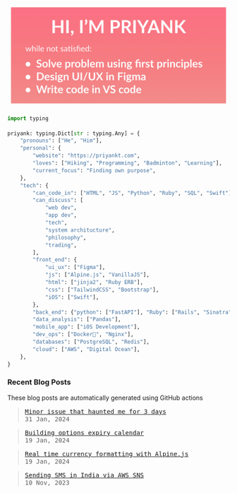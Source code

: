 <img src="https://github.com/priyankt/priyankt/blob/main/profile-header.jpg" alt="Priyank GitHub profile README header image">

```python
import typing

priyank: typing.Dict[str : typing.Any] = {
    "pronouns": ["He", "Him"],
    "personal": {
        "website": "https://priyankt.com",
        "loves": ["Hiking", "Programming", "Badminton", "Learning"],
        "current_focus": "Finding own purpose",
    },
    "tech": {
        "can_code_in": ["HTML", "JS", "Python", "Ruby", "SQL", "Swift"],
        "can_discuss": [
            "web dev",
            "app dev",
            "tech",
            "system architucture",
            "philosophy",
            "trading",
        ],
        "front_end": {
            "ui_ux": ["Figma"],
            "js": ["Alpine.js", "VanillaJS"],
            "html": ["jinja2", "Ruby ERB"],
            "css": ["TailwindCSS", "Bootstrap"],
            "iOS": ["Swift"],
        },
        "back_end": {"python": ["FastAPI"], "Ruby": ["Rails", "Sinatra"]},
        "data_analysis": ["Pandas"],
        "mobile_app": ["iOS Development"],
        "dev_ops": ["Docker🐳", "Nginx"],
        "databases": ["PostgreSQL", "Redis"],
        "cloud": ["AWS", "Digital Ocean"],
    },
}
```
### Recent Blog Posts
These blog posts are automatically generated using GitHub actions

<!-- BLOG_START -->
><samp>[Minor issue that haunted me for 3 days](https://priyankt.github.io/posts/fastapi-query-param-caching-issue/)</samp> <br>
><samp>31 Jan, 2024</samp>

><samp>[Building options expiry calendar](https://priyankt.github.io/posts/building-expiry-calendar/) </samp><br>
><samp>19 Jan, 2024<samp>

><samp>[Real time currency formatting with Alpine.js](https://priyankt.github.io/posts/real-time-currency-formatting-alpine-js/)<samp> <br>
><samp>19 Jan, 2024<samp>

><samp>[Sending SMS in India via AWS SNS](https://priyankt.github.io/posts/sending-sms-aws-sns/)</samp><br>
><samp>10 Nov, 2023</samp>

<!-- BLOG_END -->
